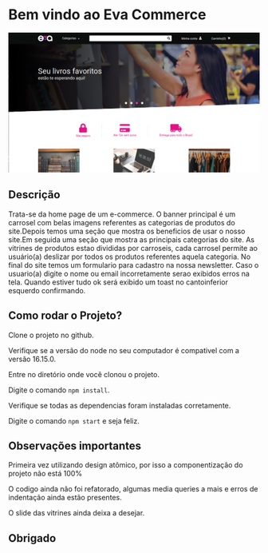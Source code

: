 # Bem vindo ao Eva Commerce

<img src="/src/assets/images/evagit.png">

## Descrição

Trata-se da home page de um e-commerce.
O banner principal é um carrosel com belas imagens referentes as categorias de produtos do site.Depois temos uma seção que mostra os beneficios de usar o nosso site.Em seguida uma seção que mostra as principais categorias do site. As vitrines de produtos estao divididas por carroseis, cada carrosel permite ao usuário(a) deslizar por todos os produtos referentes aquela categoria. No final do site temos um formulario para cadastro na nossa newsletter. Caso o usuario(a) digite o nome ou email incorretamente serao exibidos erros na tela. Quando estiver tudo ok será exibido um toast no cantoinferior esquerdo confirmando.

## Como rodar o Projeto?

Clone o projeto no github.

Verifique se a versão do node no seu computador é compativel com a versão 16.15.0.

Entre no diretório onde você clonou o projeto.

Digite o comando `npm install`.

Verifique se todas as dependencias foram instaladas corretamente.

Digite o comando `npm start` e seja feliz.

## Observações importantes

Primeira vez utilizando design atômico, por isso a componentização do projeto não está 100%

O codigo ainda não foi refatorado, algumas media queries a mais e erros de indentação ainda estão presentes.

O slide das vitrines ainda deixa a desejar.

## Obrigado








